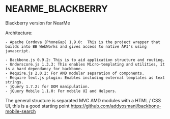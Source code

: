 NEARME_BLACKBERRY
=================

Blackberry version for NearMe

Architecture:

	- Apache Cordova (PhoneGap) 1.9.0:	This is the project wrapper that builds into BB WebWorks and gives access to native API's using javascript.

	- Backbone.js 0.9.2: This is to aid application structure and routing.
	- Underscore.js 1.3.3: This enables Micro-templating and utilities, it is a hard dependancy for backbone.
	- Require.js 2.0.2: For AMD modular separation of components.
	- Require text.js plugin: Enables including external templates as text strings.
	- jQuery 1.7.2: for DOM manipulation.
	- jQuery Mobile 1.1.0: For mobile UI and Helpers.

The general structure is separated MVC AMD modules with a HTML / CSS UI, this is a good starting point https://github.com/addyosmani/backbone-mobile-search